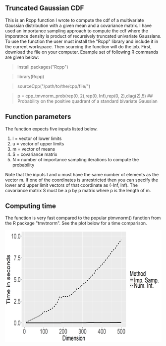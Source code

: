 ## Truncated Gaussian CDF

This is an Rcpp function I wrote to compute the cdf of a multivariate Gaussian distribution with a given mean and a covariance matrix. 
I have used an importance sampling approach to compute the cdf where the imporatnce density is product of recursively truncated univariate 
Gaussians. To use the function the user must install the "Rcpp" library and include it in the current workspace. Then sourcing the function
will do the job. First, download the file on your computer. Example set of following R commands are given below:

> install.packages("Rcpp")

> library(Rcpp)

> sourceCpp("/path/to/the/cpp/file/")

> p = cpp_tmvnorm_prob(rep(0, 2),rep(0, Inf),rep(0, 2),diag(2),5) ## Probability on the positive quadrant of a standard bivariate Gaussian

## Function parameters
The function expects five inputs listed below.

1. l = vector of lower limits
2. u = vector of upper limits
3. m = vector of means
4. S = covariance matrix
5. N = number of importance sampling iterations to compute the probability 

Note that the inputs l and u must have the same number of elements as the vector m. If one of the coordinates is unrestricted then you can
specify the lower and upper limit vectors of that coordinate as (-Inf, Inf). The covariance matrix S must be a p by p matrix where p is the
length of m.

## Computing time
The function is very fast compared to the popular ptmvnorm() function from the R package "tmvtnorm". See the plot below for a time 
comparison.

![](https://github.com/antik015/Truncated-normal-cdf/blob/master/tmv_time_comparison_resized.png?raw=true)

